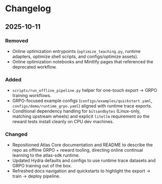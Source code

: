 # Changelog

## 2025-10-11

### Removed
- Online optimization entrypoints (`optimize_teaching.py`, runtime adapters, optimize shell scripts, and configs/optimize assets).
- Online optimization notebooks and Mintlify pages that referenced the deprecated workflow.

### Added
- `scripts/run_offline_pipeline.py` helper for one-touch export → GRPO training workflows.
- GRPO-focused example configs (`configs/examples/quickstart.yaml`, `configs/demo/runtime_grpo.yaml`) aligned with runtime trace exports.
- Conditional dependency handling for `bitsandbytes` (Linux-only, matching upstream wheels) and explicit `litellm` requirement so the reward tests install cleanly on CPU dev machines.

### Changed
- Repositioned Atlas Core documentation and README to describe the repo as offline GRPO + reward tooling, directing online continual learning to the atlas-sdk runtime.
- Updated Hydra defaults and configs to use runtime trace datasets and GRPO training out of the box.
- Refreshed docs navigation and quickstarts to highlight the export → train → deploy pipeline.
